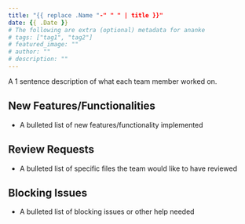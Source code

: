 ```yaml
---
title: "{{ replace .Name "-" " " | title }}"
date: {{ .Date }}
# The following are extra (optional) metadata for ananke
# tags: ["tag1", "tag2"]
# featured_image: ""
# author: ""
# description: ""
---
```


A 1 sentence description of what each team member worked on.

<!--more-->

## New Features/Functionalities

- A bulleted list of new features/functionality implemented

## Review Requests

- A bulleted list of specific files the team would like to have reviewed

## Blocking Issues

- A bulleted list of blocking issues or other help needed
